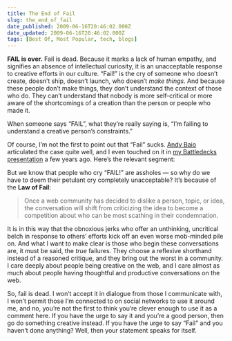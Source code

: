 ```yaml
---
title: The End of Fail
slug: the_end_of_fail
date_published: 2009-06-16T20:46:02.000Z
date_updated: 2009-06-16T20:46:02.000Z
tags: [Best Of, Most Popular, tech, blogs]
---
```


**FAIL is over.** Fail is dead. Because it marks a lack of human empathy, and signifies an absence of intellectual curiosity, it is an unacceptable response to creative efforts in our culture. “Fail!” is the cry of someone who doesn’t create, doesn’t ship, doesn’t launch, who doesn’t *make things*. And because these people don’t make things, they don’t understand the context of those who do. They can’t understand that nobody is more self-critical or more aware of the shortcomings of a creation than the person or people who made it.

When someone says “FAIL”, what they’re really saying is, “I’m failing to understand a creative person’s constraints.”

Of course, I’m not the first to point out that “Fail” sucks. [Andy Baio](http://waxy.org/2008/03/abort_retry_or/) articulated the case quite well, and I even touched on it in [my Battledecks presentation](http://www.rocketboom.com/rb_08_mar_13/) a few years ago. Here’s the relevant segment:
  
 But we know that people who cry “FAIL!” are assholes — so why do we have to deem their petulant cry completely unacceptable? It’s because of the **Law of Fail**:

> Once a web community has decided to dislike a person, topic, or idea, the conversation will shift from criticizing the idea to become a competition about who can be most scathing in their condemnation.

It is in this way that the obnoxious jerks who offer an unthinking, uncritical belch in response to others’ efforts kick off an even worse mob-minded pile on. And what I want to make clear is those who begin these conversations are, it must be said, the *true* failures. They choose a reflexive shorthand instead of a reasoned critique, and they bring out the worst in a community. I care deeply about people being creative on the web, and I care almost as much about people having thoughtful and productive conversations on the web.

So, fail is dead. I won’t accept it in dialogue from those I communicate with, I won’t permit those I’m connected to on social networks to use it around me, and no, you’re not the first to think you’re clever enough to use it as a comment here. If you have the urge to say it and you’re a good person, then go do something creative instead. If you have the urge to say “Fail” and you haven’t done anything? Well, then your statement speaks for itself.

